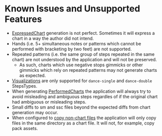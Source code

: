 # Known Issues and Unsupported Features

- [ExpressedChart](https://github.com/PerryAsleep/StepManiaLibrary/blob/main/StepManiaLibrary/docs/ExpressedChart.md) generation is not perfect. Sometimes it will express a chart in a way the author did not intend.
- Hands (i.e. 5+ simultaneous notes or patterns which cannot be performed with bracketing by two feet) are not supported.
- Repeated patterns (i.e. the same group of steps repeated in the same chart) are not understood by the application and will not be preserved.
	- As such, charts which use negative stops gimmicks or other gimmicks which rely on repeated patterns may not generate charts as expected.
- [Visualizations](Visualizations.md) are only supported for `dance-single` and `dance-double` StepsTypes.
- When generating [PerformedCharts](https://github.com/PerryAsleep/StepManiaLibrary/blob/main/StepManiaLibrary/docs/PerformedChart.md) the application will always try to avoid misleading and ambiguous steps regardles of if the original chart had ambiguous or misleading steps.
- Small diffs to sm and ssc files beyond the expected diffs from chart generation may occur.
- When configured to [copy non-chart files](Config.md/#output) the application will only copy files in the same directory as a chart file. It will not, for example, copy pack assets.